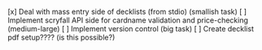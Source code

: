 [x] Deal with mass entry side of decklists (from stdio) (smallish task)
[ ] Implement scryfall API side for cardname validation and price-checking (medium-large)
[ ] Implement version control (big task)
[ ] Create decklist pdf setup???? (is this possible?)
